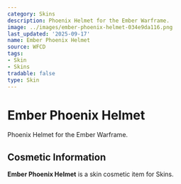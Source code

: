 ```yaml
---
category: Skins
description: Phoenix Helmet for the Ember Warframe.
image: ../images/ember-phoenix-helmet-034e9da116.png
last_updated: '2025-09-17'
name: Ember Phoenix Helmet
source: WFCD
tags:
- Skin
- Skins
tradable: false
type: Skin
---
```


# Ember Phoenix Helmet

Phoenix Helmet for the Ember Warframe.

## Cosmetic Information

**Ember Phoenix Helmet** is a skin cosmetic item for Skins.

